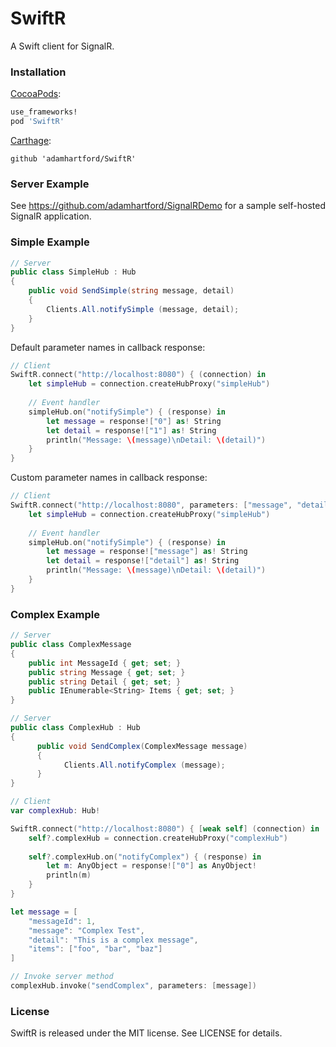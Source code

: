 # SwiftR
A Swift client for SignalR.

### Installation

[CocoaPods](https://cocoapods.org):
``` ruby
use_frameworks!
pod 'SwiftR'
```

[Carthage](https://github.com/Carthage/Carthage):
```
github 'adamhartford/SwiftR'
```

### Server Example

See https://github.com/adamhartford/SignalRDemo for a sample self-hosted SignalR application.

### Simple Example
```c#
// Server
public class SimpleHub : Hub 
{
    public void SendSimple(string message, detail)
    {
        Clients.All.notifySimple (message, detail);
    }
}
```

Default parameter names in callback response:
```swift
// Client
SwiftR.connect("http://localhost:8080") { (connection) in
    let simpleHub = connection.createHubProxy("simpleHub")
  
    // Event handler
    simpleHub.on("notifySimple") { (response) in
        let message = response!["0"] as! String
        let detail = response!["1"] as! String
        println("Message: \(message)\nDetail: \(detail)")
    }
}
```
Custom parameter names in callback response:
```swift
// Client
SwiftR.connect("http://localhost:8080", parameters: ["message", "detail"]) { (connection) in
    let simpleHub = connection.createHubProxy("simpleHub")
  
    // Event handler
    simpleHub.on("notifySimple") { (response) in
        let message = response!["message"] as! String
        let detail = response!["detail"] as! String
        println("Message: \(message)\nDetail: \(detail)")
    }
}
```

### Complex Example
```c#
// Server
public class ComplexMessage
{
    public int MessageId { get; set; }
    public string Message { get; set; }
    public string Detail { get; set; }
    public IEnumerable<String> Items { get; set; }
}

// Server
public class ComplexHub : Hub
{
	  public void SendComplex(ComplexMessage message) 
	  {
		    Clients.All.notifyComplex (message);
	  }
}
```

```swift
// Client
var complexHub: Hub!

SwiftR.connect("http://localhost:8080") { [weak self] (connection) in
    self?.complexHub = connection.createHubProxy("complexHub")
    
    self?.complexHub.on("notifyComplex") { (response) in
        let m: AnyObject = response!["0"] as AnyObject!
        println(m)
    }
}

let message = [
    "messageId": 1,
    "message": "Complex Test",
    "detail": "This is a complex message",
    "items": ["foo", "bar", "baz"]
]

// Invoke server method
complexHub.invoke("sendComplex", parameters: [message])
```

### License
SwiftR is released under the MIT license. See LICENSE for details.
